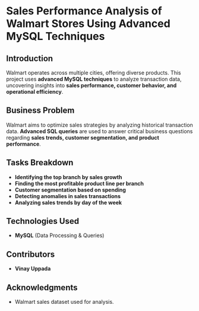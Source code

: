 # Sales Performance Analysis of Walmart Stores Using Advanced MySQL Techniques

## Introduction
Walmart operates across multiple cities, offering diverse products. This project uses **advanced MySQL techniques** to analyze transaction data, uncovering insights into **sales performance, customer behavior, and operational efficiency**.

## Business Problem
Walmart aims to optimize sales strategies by analyzing historical transaction data. **Advanced SQL queries** are used to answer critical business questions regarding **sales trends, customer segmentation, and product performance**.

## Tasks Breakdown
- **Identifying the top branch by sales growth**
- **Finding the most profitable product line per branch**
- **Customer segmentation based on spending**
- **Detecting anomalies in sales transactions**
- **Analyzing sales trends by day of the week**

## Technologies Used
- **MySQL** (Data Processing & Queries)

## Contributors
- **Vinay Uppada**

## Acknowledgments
- Walmart sales dataset used for analysis.
